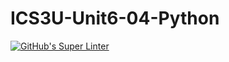 # ICS3U-Unit6-04-Python

[![GitHub's Super Linter](https://github.com/noah-mccaskill/ICS3U-Unit6-04-Python/workflows/GitHub's%20Super%20Linter/badge.svg)](https://github.com/noah-mccaskill/ICS3U-Unit6-04-Python/actions)

